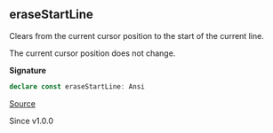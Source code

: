 ## eraseStartLine

Clears from the current cursor position to the start of the current line.

The current cursor position does not change.

**Signature**

```ts
declare const eraseStartLine: Ansi
```

[Source](https://github.com/Effect-TS/effect/tree/main/packages/printer-ansi/src/Ansi.ts#L455)

Since v1.0.0